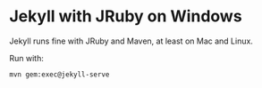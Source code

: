 # Jekyll with JRuby on Windows

Jekyll runs fine with JRuby and Maven, at least on Mac and Linux.

Run with:

`
mvn gem:exec@jekyll-serve
`
